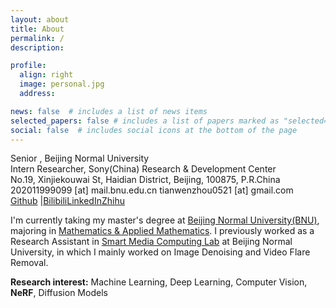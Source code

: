 ```yaml
---
layout: about
title: About
permalink: /
description: 

profile:
  align: right
  image: personal.jpg
  address: 

news: false  # includes a list of news items
selected_papers: false # includes a list of papers marked as "selected={true}"
social: false  # includes social icons at the bottom of the page
---
```


Senior , Beijing Normal University<br>
Intern Researcher, Sony(China) Research & Development Center<br>
No.19, Xinjiekouwai St, Haidian District, Beijing, 100875, P.R.China<br>
202011999099 [at] mail.bnu.edu.cn tianwenzhou0521 [at] gmail.com<br>
[Github](https://github.com/TianwenZhou) |[Bilibili](https://space.bilibili.com/207013776)[LinkedIn](https://www.linkedin.com/in/tianwenzhou/)[Zhihu](https://www.zhihu.com/people/zhouzhou-70-17)

I'm currently taking my master's degree at [Beijing Normal University(BNU)](http://www.bnu.edu.cn/), majoring in [Mathematics & Applied Mathematics](http://math.bnu.edu.cn/). I previously worked as a Research Assistant in [Smart Media Computing Lab](https://vmcl.bnu.edu.cn/news/index.htm) at Beijing Normal University, in which I mainly worked on Image Denoising and Video Flare Removal.

**Research interest:** Machine Learning, Deep Learning, Computer Vision, **NeRF**, Diffusion Models


